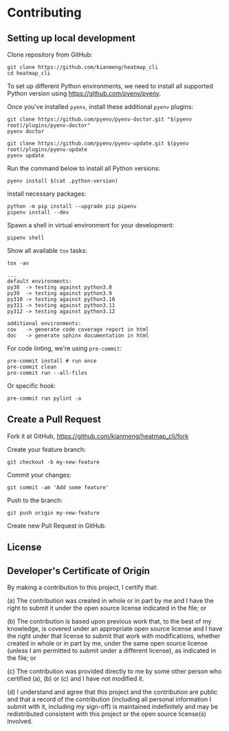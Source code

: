 # Contributing

## Setting up local development

Clone repository from GitHub:

```console
git clone https://github.com/kianmeng/heatmap_cli
cd heatmap_cli
```

To set up different Python environments, we need to install all supported
Python version using <https://github.com/pyenv/pyenv>.

Once you've installed `pyenv`, install these additional `pyenv` plugins:

```console
git clone https://github.com/pyenv/pyenv-doctor.git "$(pyenv root)/plugins/pyenv-doctor"
pyenv doctor

git clone https://github.com/pyenv/pyenv-update.git $(pyenv root)/plugins/pyenv-update
pyenv update
```

Run the command below to install all Python versions:

```console
pyenv install $(cat .python-version)
```

Install necessary packages:

```console
python -m pip install --upgrade pip pipenv
pipenv install --dev
```

Spawn a shell in virtual environment for your development:

```console
pipenv shell
```

Show all available `tox` tasks:

```console
tox -av
```

```console
...
default environments:
py38  -> testing against python3.8
py39  -> testing against python3.9
py310 -> testing against python3.10
py311 -> testing against python3.11
py312 -> testing against python3.12

additional environments:
cov   -> generate code coverage report in html
doc   -> generate sphinx documentation in html
```

For code linting, we're using `pre-commit`:

```console
pre-commit install # run once
pre-commit clean
pre-commit run --all-files
```

Or specific hook:

```console
pre-commit run pylint -a
```

## Create a Pull Request

Fork it at GitHub, <https://github.com/kianmeng/heatmap_cli/fork>

Create your feature branch:

```console
git checkout -b my-new-feature
```

Commit your changes:

```console
git commit -am 'Add some feature'
```

Push to the branch:

```console
git push origin my-new-feature
```

Create new Pull Request in GitHub.

## License

## Developer's Certificate of Origin

By making a contribution to this project, I certify that:

(a) The contribution was created in whole or in part by me and I have the right
to submit it under the open source license indicated in the file; or

(b) The contribution is based upon previous work that, to the best of my
knowledge, is covered under an appropriate open source license and I have the
right under that license to submit that work with modifications, whether
created in whole or in part by me, under the same open source license (unless I
am permitted to submit under a different license), as indicated in the file; or

(c) The contribution was provided directly to me by some other person who
certified (a), (b) or (c) and I have not modified it.

(d) I understand and agree that this project and the contribution are public
and that a record of the contribution (including all personal information I
submit with it, including my sign-off) is maintained indefinitely and may be
redistributed consistent with this project or the open source license(s)
involved.
